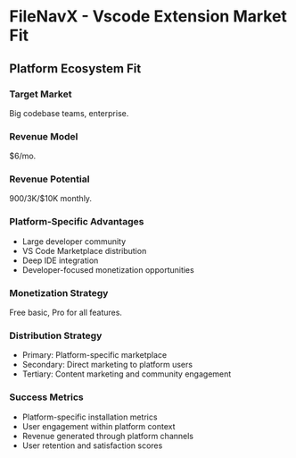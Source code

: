 # FileNavX - Vscode Extension Market Fit

## Platform Ecosystem Fit

### Target Market
Big codebase teams, enterprise.

### Revenue Model
$6/mo.

### Revenue Potential
$900/$3K/$10K monthly.

### Platform-Specific Advantages
- Large developer community
- VS Code Marketplace distribution
- Deep IDE integration
- Developer-focused monetization opportunities

### Monetization Strategy
Free basic, Pro for all features.

### Distribution Strategy
- Primary: Platform-specific marketplace
- Secondary: Direct marketing to platform users
- Tertiary: Content marketing and community engagement

### Success Metrics
- Platform-specific installation metrics
- User engagement within platform context
- Revenue generated through platform channels
- User retention and satisfaction scores
